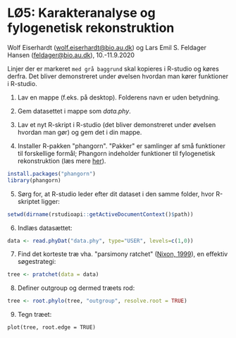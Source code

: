 # LØ5: Karakteranalyse og fylogenetisk rekonstruktion
Wolf Eiserhardt ([wolf.eiserhardt@bio.au.dk](wolf.eiserhardt@bio.au.dk)) og Lars Emil S. Feldager Hansen ([feldager@bio.au.dk](wolf.eiserhardt@bio.au.dk)), 10.-11.9.2020

Linjer der er markeret `med grå baggrund` skal kopieres i R-studio og køres derfra. Det bliver demonstreret under øvelsen hvordan man kører funktioner i R-studio. 

1. Lav en mappe (f.eks. på desktop). Folderens navn er uden betydning. 

2. Gem datasettet i mappe som *data.phy*. 

3. Lav et nyt R-skript i R-studio (det bliver demonstreret under øvelsen hvordan man gør) og gem det i din mappe. 

4. Installer R-pakken "phangorn". "Pakker" er samlinger af små funktioner til forskellige formål; Phangorn indeholder funktioner til fylogenetisk rekonstruktion (læs mere [her](https://cran.r-project.org/web/packages/phangorn/index.html)).

```R
install.packages("phangorn")
library(phangorn)
```

5. Sørg for, at R-studio leder efter dit dataset i den samme folder, hvor R-skriptet ligger: 

```R
setwd(dirname(rstudioapi::getActiveDocumentContext()$path))
```

6. Indlæs datasættet: 

```R
data <- read.phyDat("data.phy", type="USER", levels=c(1,0))
```

7. Find det korteste træ vha. "parsimony ratchet" ([Nixon, 1999](https://cran.r-project.org/web/packages/phangorn/index.html)), en effektiv søgestrategi:

```R
tree <- pratchet(data = data)
```

8. Definer outgroup og dermed træets rod: 

```R
tree <- root.phylo(tree, "outgroup", resolve.root = TRUE)
```

9. Tegn træet: 

```
plot(tree, root.edge = TRUE)
```